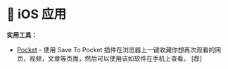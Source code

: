 # :beginner: ​iOS 应用



**实用工具：**

- [Pocket](<https://getpocket.com/add/?ep=1>) - 使用 Save To Pocket 插件在浏览器上一键收藏你想再次观看的网页，视频，文章等页面，然后可以使用该如软件在手机上查看。  [荐]

